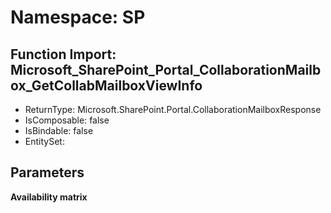 # Namespace: SP

## Function Import: Microsoft_SharePoint_Portal_CollaborationMailbox_GetCollabMailboxViewInfo

- ReturnType: Microsoft.SharePoint.Portal.CollaborationMailboxResponse
- IsComposable: false
- IsBindable: false
- EntitySet: 

## Parameters

**Availability matrix**

